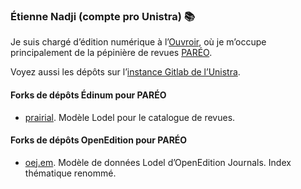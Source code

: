 ### Étienne Nadji (compte pro Unistra) 📚

Je suis chargé d’édition numérique à l’[Ouvroir](https://www.misha.fr/edition-revues), où je m’occupe 
principalement de la pépinière de revues [PARÉO](http://ouvroir.fr/portail).

Voyez aussi les dépôts sur l’[instance Gitlab de l’Unistra](https://git.unistra.fr/enadji).

#### Forks de dépôts Édinum pour PARÉO

- [prairial](https://github.com/enadji/prairial). Modèle Lodel pour le catalogue de revues.

#### Forks de dépôts OpenEdition pour PARÉO

- [oej.em](https://github.com/enadji/oej.em). Modèle de données Lodel d’OpenEdition Journals. Index thématique renommé.
